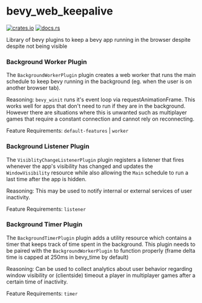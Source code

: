 # bevy_web_keepalive

[![crates.io](https://img.shields.io/crates/v/bevy_web_keepalive)](https://crates.io/crates/bevy_web_keepalive)
[![docs.rs](https://docs.rs/bevy_web_keepalive/badge.svg)](https://docs.rs/bevy_web_keepalive)

Library of bevy plugins to keep a bevy app running in the browser despite despite not being visible

### Background Worker Plugin
The `BackgroundWorkerPlugin` plugin creates a web worker that runs the main schedule to keep bevy running in the background (eg. when the user is on another browser tab).

Reasoning: `bevy_winit` runs it's event loop via requestAnimationFrame. This works well for apps that don't need to run if they are in the background. However there are situations where this is unwanted such as multiplayer games that require a constant connection and cannot rely on reconnecting.

Feature Requirements: `default-features` | `worker` 

### Background Listener Plugin
The `VisiblityChangeListenerPlugin` plugin registers a listener that fires whenever the app's visibility has changed and updates the `WindowVisibility` resource while also allowing the `Main` schedule to run a last time after the app is hidden.

Reasoning: This may be used to notify internal or external services of user inactivity.

Feature Requirements: `listener`

### Background Timer Plugin
The `BackgroundTimerPlugin` plugin adds a utility resource which contains a timer that keeps track of time spent in the background. This plugin needs to be paired with the `BackgroundWorkerPlugin` to function properly (frame delta time is capped at 250ms in bevy_time by default)

Reasoning: Can be used to collect analytics about user behavior regarding window visibility or (clientside) timeout a player in multiplayer games after a certain time of inactivity.

Feature Requirements: `timer`
